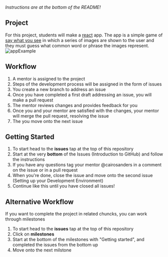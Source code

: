 *Instructions are at the bottom of the README!*

## Project
For this project, students will make a [react](https://reactjs.org/) app. The app is a simple game of [say what you see](https://www.youtube.com/watch?v=qSzC9X5fTIE) in which a series of images are shown to the user and they must guess what common word or phrase the images represent.
![appExample](https://user-images.githubusercontent.com/45152371/86065882-91bf2180-ba25-11ea-8ee6-32525c8c6a53.gif)
## Workflow
1. A mentor is assigned to the project
2. Steps of the development process will be assigned in the form of issues
3. You create a new branch to address an issue
4. Once you have completed a first draft addressing an issue, you will make a pull request
5. The mentor reviews changes and provides feedback for you
6. Once you and your mentor are satisfied with the changes, your mentor will merge the pull request, resolving the issue
7. The you move onto the next issue

## Getting Started
1. To start head to the **issues** tap at the top of this repository
2. Start at the very **bottom** of the Issues (Introduction to GitHub) and follow the instructions
3. If you have any questions tag your mentor @cairosanders in a comment on the issue or in a pull request
4. When you're done, close the issue and move onto the second issue (Setting up your Development Environment)
5. Continue like this until you have closed all issues!

## Alternative Workflow
If you want to complete the project in related chuncks, you can work through milestones
1. To start head to the **issues** tap at the top of this repository
2. Click on **milestones**
3. Start at the bottom of the milestones with "Getting started", and completed the issues from the bottom up
4. Move onto the next milstone

